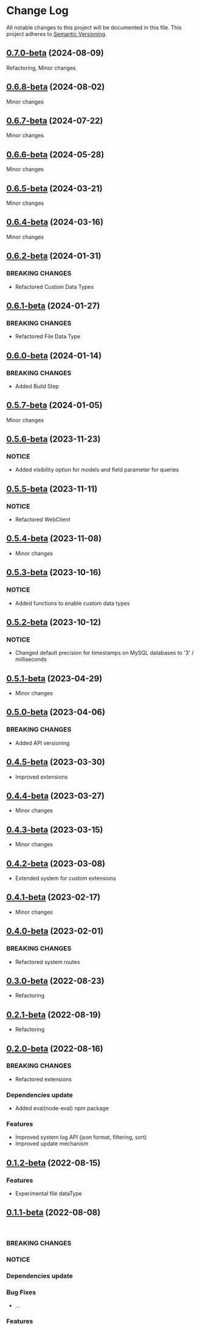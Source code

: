# Change Log

All notable changes to this project will be documented in this file.
This project adheres to [Semantic Versioning](http://semver.org/).


## [0.7.0-beta](https://github.com/pb-it/ark-cms-api/releases/tag/0.7.0-beta) (2024-08-09)

Refactoring, Minor changes


## [0.6.8-beta](https://github.com/pb-it/ark-cms-api/releases/tag/0.6.8-beta) (2024-08-02)

Minor changes


## [0.6.7-beta](https://github.com/pb-it/ark-cms-api/releases/tag/0.6.7-beta) (2024-07-22)

Minor changes


## [0.6.6-beta](https://github.com/pb-it/ark-cms-api/releases/tag/0.6.6-beta) (2024-05-28)

Minor changes


## [0.6.5-beta](https://github.com/pb-it/ark-cms-api/releases/tag/0.6.5-beta) (2024-03-21)

Minor changes


## [0.6.4-beta](https://github.com/pb-it/ark-cms-api/releases/tag/0.6.4-beta) (2024-03-16)

Minor changes


## [0.6.2-beta](https://github.com/pb-it/ark-cms-api/releases/tag/0.6.2-beta) (2024-01-31)

### BREAKING CHANGES

* Refactored Custom Data Types


## [0.6.1-beta](https://github.com/pb-it/ark-cms-api/releases/tag/0.6.1-beta) (2024-01-27)

### BREAKING CHANGES

* Refactored File Data Type


## [0.6.0-beta](https://github.com/pb-it/ark-cms-api/releases/tag/0.6.0-beta) (2024-01-14)

### BREAKING CHANGES

* Added Build Step


## [0.5.7-beta](https://github.com/pb-it/wing-cms-api/releases/tag/0.5.7-beta) (2024-01-05)

Minor changes


## [0.5.6-beta](https://github.com/pb-it/wing-cms-api/releases/tag/0.5.6-beta) (2023-11-23)

### NOTICE

* Added visibility option for models and field parameter for queries


## [0.5.5-beta](https://github.com/pb-it/wing-cms-api/releases/tag/0.5.5-beta) (2023-11-11)

### NOTICE

* Refactored WebClient


## [0.5.4-beta](https://github.com/pb-it/wing-cms-api/releases/tag/0.5.4-beta) (2023-11-08)

* Minor changes


## [0.5.3-beta](https://github.com/pb-it/wing-cms-api/releases/tag/0.5.3-beta) (2023-10-16)

### NOTICE

* Added functions to enable custom data types


## [0.5.2-beta](https://github.com/pb-it/wing-cms-api/releases/tag/0.5.2-beta) (2023-10-12)

### NOTICE

* Changed default precision for timestamps on MySQL databases to '3' / milliseconds


## [0.5.1-beta](https://github.com/pb-it/wing-cms-api/releases/tag/0.5.1-beta) (2023-04-29)

* Minor changes


## [0.5.0-beta](https://github.com/pb-it/wing-cms-api/releases/tag/0.5.0-beta) (2023-04-06)

### BREAKING CHANGES

* Added API versioning


## [0.4.5-beta](https://github.com/pb-it/wing-cms-api/releases/tag/0.4.5-beta) (2023-03-30)

* Improved extensions


## [0.4.4-beta](https://github.com/pb-it/wing-cms-api/releases/tag/0.4.4-beta) (2023-03-27)

* Minor changes


## [0.4.3-beta](https://github.com/pb-it/wing-cms-api/releases/tag/0.4.3-beta) (2023-03-15)

* Minor changes


## [0.4.2-beta](https://github.com/pb-it/wing-cms-api/releases/tag/0.4.2-beta) (2023-03-08)

* Extended system for custom extensions


## [0.4.1-beta](https://github.com/pb-it/wing-cms-api/releases/tag/0.4.1-beta) (2023-02-17)

* Minor changes


## [0.4.0-beta](https://github.com/pb-it/wing-cms-api/releases/tag/0.4.0-beta) (2023-02-01)

### BREAKING CHANGES

* Refactored system routes


## [0.3.0-beta](https://github.com/pb-it/wing-cms-api/releases/tag/0.3.0-beta) (2022-08-23)

* Refactoring


## [0.2.1-beta](https://github.com/pb-it/wing-cms-api/releases/tag/0.2.1-beta) (2022-08-19)

* Refactoring


## [0.2.0-beta](https://github.com/pb-it/wing-cms-api/releases/tag/0.2.0-beta) (2022-08-16)


### BREAKING CHANGES

* Refactored extensions


### Dependencies update

* Added eval(node-eval) npm package


### Features

* Improved system log API (json format, filtering, sort)
* Improved update mechanism


## [0.1.2-beta](https://github.com/pb-it/wing-cms-api/releases/tag/0.1.2-beta) (2022-08-15)


### Features

* Experimental file dataType


## [0.1.1-beta](https://github.com/pb-it/wing-cms-api/releases/tag/0.1.1-beta) (2022-08-08)

&nbsp;
&nbsp;
&nbsp;
&nbsp;


### BREAKING CHANGES


### NOTICE


### Dependencies update


### Bug Fixes

* ...


### Features